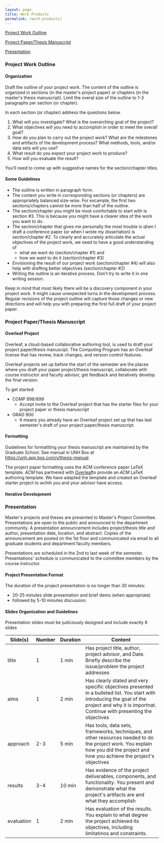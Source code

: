 ```yaml
---
layout: page
title: Work Products
permalink: /work-products/
---
```


[Project Work Outline](#project-work-outline)

[Project Paper/Thesis Manuscript](#project-paper/thesis-manuscript)

[Presentation](#presentation)

### Project Work Outline
#### Organization
Draft the outline of your project work. The content of the outline is organized 
in sections (in the master's project paper) or chapters (in the master's thesis 
manuscript). Limit the overal size of the outline to 1-3 paragraphs per 
section (or chapter). 

In each section (or chapter) address the questions below. 
1. What will you investigate? What is the overarching goal of the project? 
2. What objectives will you need to accomplish in order to meet the overall 
goal?
3. How do you plan to carry out the project work? What are the milestones and artifacts of the development process? What methods, tools, and/or data sets 
will you use? 
4. What result do you expect your project work to produce?
5. How will you evaluate the result?

You'll need to come up with suggestive names for the section/chapter titles. 

#### Some Guidelines

* The outline is written in paragraph form.
* The content you write in corresponding sections (or chapters) are 
appropriately balanced size-wise. For excample, the first 
two sections/chapters cannot be more than half of the outline. 
* The section/chapter you might be most comfortable to start with is section 
#3. This is because you might have a clearer idea of the work you want to do. 
* The section/chapter that gives me personally the most trouble is qhen I 
draft a conference paper (or when I wrote my dissertation) is section/chapter 
#2. To clearly and accurately articulate the actual objectives of the project 
work, we need to have a good understanding of 
  * what we want do (section/chapter #1) and 
  * how we want to do it (section/chapter #3)
* Envisioning the result of our project work (section/chapter #4) will also 
help with drafting better objectives (section/chapter #2)
* Writing the outline is an iterative process. Don't try to write it in one
writing session. 

Keep in mind that most likely there will be a discovery component in your 
project work. It might cause unexpected turns in the development process. 
Regular revisions of the project outline will capture those changes or new 
directions and will help you with preparing the first full draft of your 
project paper.


### Project Paper/Thesis Manuscript

#### Overleaf Project 
Overleaf, a cloud-based collaborative authoring tool, is used to draft your 
project paper/thesis manuscipt. The Computing Program has an Overleaf license 
that has review, track changes, and version control features. 

Overleaf projects set up before the start of the semester are the places where 
you draft your paper project/thesis manuscript, collaborate wtih course 
instructor and faculty advisor, get feedback and iteratively develop the final 
version. 

To get started:
* COMP 898/899
  * Accept invite to the Overleaf project that has the starter files for 
  your project paper or thesis manuscript
* GRAD 900
  * It means you already have an Overleaf project set up that has last 
  semester's draft of your project paper/thesis manuscript.

#### Formatting
Guidelines for formattting your thesis manuscript are maintained by the 
Graduate School. See manual in UNH Box at <https://unh.app.box.com/v/thesis-manual>. 

The project paper formatting uses the ACM conference paper LaTeX template. 
_ACM_ has partnered with [Overleaf](https://www.overleaf.com/latex/templates/acm-conference-proceedings-new-master-template/pnrfvrrdbfwt#.Wqz3xoJG36A)to provide 
an _ACM_ LaTeX authoring template. We have adapted the template and created an 
Overleaf starter project to wchih you and your advisor have access. 

#### Iterative Development


### Presentation
Master's projects and theses are presented to Master's Project Committee. 
Presentations are open to the public and announced to the department community. 
A presentation announcement includes project/thesis title and author, 
presentation date, location, and abstract. Copies of the announcement are posted 
on the 1st floor and communicated via email to all graduate students and 
department faculty members.

Presentations are scheduled in the 2nd to last week of the semester. 
Presentations' schedule is communicated to the committee 
members by the course instructor. 

#### Project Presentation Format
The duration of the project presentation is no longer than 30 minutes:
* 20-25 minutes slide presentation and brief demo (when appropriate)
* followed by 5-10 minutes discussion.

#### Slides Organization and Guidelines
Presentation slides must be judiciously designed and include exactly 8 slides

| Slide(s) | Number | Duration | Content |
|---|---|---|---|
| title | 1 | 1 min | Has project title, author, project advisor, and Date. Briefly describe the issue/problem the project addresses |
| aims | 1 | 2 min | Has clearly stated and very specific objectives presented in a bulleted list. You start with introducing  the goal of the project and why it is importnat. Continue with presenting the objectives |
| approach | 2-3  | 5 min |  Has tools, data sets, frameworks, techniques, and other resources needed to do the project work. You explain how you did the project and how you achieve the project's objectives |
| results | 3-4 | 10 min | Has evidence of the project deliverables, components, and functionality. You present and demonstrate what the project's artifacts are and what they accomplish |
| evaluation | 1 | 2 min | Has evaluation of the results. You explain to what degree the project achieved its objectives, including limitatinos and constraints. |

<!--
### Proposal

This is a 4 - 6 page paper (not including title page and abstract) that elaborates on and includes:

- Introduction
  - General problem or issue to be addressed, including the context or opportunity for topic selection and the importance/significance of the problem/issue
  - Most relevant previous research and development (R\&D) on the topic
- Learning Outcomes
  - Contribution of the project to the student's educational goals and how this project will enhance understanding of the field
  - Contribution of the project to the student's long-term career goals
- Project Objectives
  - Concrete contributions of the project to addressing the problem/issue: what will the project work accomplish?
  - Tangible product(s) of the project
- Approach or Methodology
  - Methods, procedures, or theories that will be used to address the R\&D topic
  - Tools, data sets, techniques, frameworks, and/or practices that will be studied and applied in order to do the project work
- Location
  - Principal location of project work (school, lab, sponsoring organization)
- Preparation and Experience
  - Preparation and qualification needed to undertake the project (coursework, job experience, other R\&D experiences)
  - Plans to further prepare while undertaking the project
- Project advisor and project committee members
  - Names, titles/positions, emails
- Timeline and Planned Activities
  - Time allotted to each portion of the project (week by week and stage by stage)
  - Brief explanation of the R\&D activities planned for each week and stage.

**Deadline**: The student presents the project proposal to the project advisor for review and comment no later than the 4th week of the Fall or Spring term or the 3rd week of the Summer term.
-->